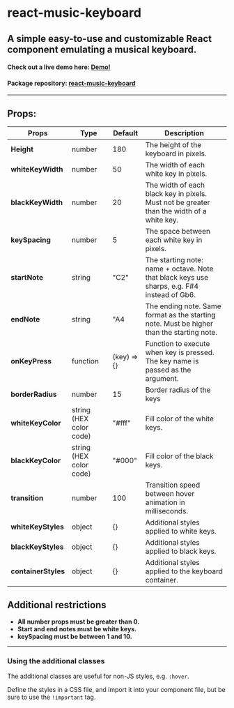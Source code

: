 # react-music-keyboard

## A simple easy-to-use and customizable React component emulating a musical keyboard.

#### Check out a live demo here: [Demo!](https://react-music-keyboard-demo.vercel.app/)
#### Package repository: [react-music-keyboard](https://www.ryanzhu.com/react-music-keyboard/)
---

## Props:

| **Props**           | **Type**                | **Default** | **Description**                                                                             |
| ------------------- | ----------------------- | ----------- | ------------------------------------------------------------------------------------------- |
| **Height**          | number                  | 180         | The height of the keyboard in pixels.                                                       |
| **whiteKeyWidth**   | number                  | 50          | The width of each white key in pixels.                                                      |
| **blackKeyWidth**   | number                  | 20          | The width of each black key in pixels. Must not be greater than the width of a white key.   |
| **keySpacing**      | number                  | 5           | The space between each white key in pixels.                                                 |
| **startNote**       | string                  | "C2"        | The starting note: name + octave. Note that black keys use sharps, e.g. F#4 instead of Gb6. |
| **endNote**         | string                  | "A4         | The ending note. Same format as the starting note. Must be higher than the starting note.   |
| **onKeyPress**      | function                | (key) => {} | Function to execute when key is pressed. The key name is passed as the argument.            |
| **borderRadius**    | number                  | 15          | Border radius of the keys                                                                   |
| **whiteKeyColor**   | string (HEX color code) | "#fff"      | Fill color of the white keys.                                                               |
| **blackKeyColor**   | string (HEX color code) | "#000"      | Fill color of the black keys.                                                               |
| **transition**      | number                  | 100         | Transition speed between hover animation in milliseconds.                                   |
| **whiteKeyStyles**  | object                  | {}          | Additional styles applied to white keys.                                                    |
| **blackKeyStyles**  | object                  | {}          | Additional styles applied to black keys.                                                    |
| **containerStyles** | object                  | {}          | Additional styles applied to the keyboard container.                                        |

## Additional restrictions

- **All number props must be greater than 0.**
- **Start and end notes must be white keys.**
- **keySpacing must be between 1 and 10.**

---

### Using the additional classes

The additional classes are useful for non-JS styles, e.g. `:hover`.

Define the styles in a CSS file, and import it into your component file, but be sure to use the `!important` tag.
